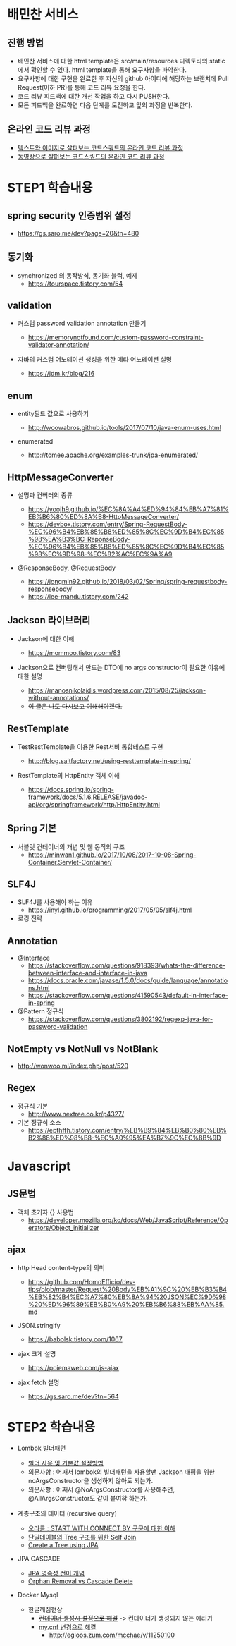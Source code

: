 # 배민찬 서비스
## 진행 방법
* 배민찬 서비스에 대한 html template은 src/main/resources 디렉토리의 static에서 확인할 수 있다. html template을 통해 요구사항을 파악한다.
* 요구사항에 대한 구현을 완료한 후 자신의 github 아이디에 해당하는 브랜치에 Pull Request(이하 PR)를 통해 코드 리뷰 요청을 한다.
* 코드 리뷰 피드백에 대한 개선 작업을 하고 다시 PUSH한다.
* 모든 피드백을 완료하면 다음 단계를 도전하고 앞의 과정을 반복한다.

## 온라인 코드 리뷰 과정
* [텍스트와 이미지로 살펴보는 코드스쿼드의 온라인 코드 리뷰 과정](https://github.com/code-squad/codesquad-docs/blob/master/codereview/README.md)
* [동영상으로 살펴보는 코드스쿼드의 온라인 코드 리뷰 과정](https://youtu.be/a5c9ku-_fok)

# STEP1 학습내용 

## spring security 인증범위 설정
- https://gs.saro.me/dev?page=20&tn=480

## 동기화
- synchronized 의 동작방식, 동기화 블럭, 예제 
    - https://tourspace.tistory.com/54
    
## validation
- 커스텀 password validation annotation 만들기
    - https://memorynotfound.com/custom-password-constraint-validator-annotation/ 
    
- 자바의 커스텀 어노테이션 생성을 위한 메타 어노테이션 설명
    - https://jdm.kr/blog/216
    
## enum 
- entity필드 값으로 사용하기
    - http://woowabros.github.io/tools/2017/07/10/java-enum-uses.html 
    
- enumerated
    - http://tomee.apache.org/examples-trunk/jpa-enumerated/
   
## HttpMessageConverter
- 설명과 컨버터의 종류
    - https://yoojh9.github.io/%EC%8A%A4%ED%94%84%EB%A7%81%EB%B6%80%ED%8A%B8-HttpMessageConverter/
    - https://devbox.tistory.com/entry/Spring-RequestBody-%EC%96%B4%EB%85%B8%ED%85%8C%EC%9D%B4%EC%85%98%EA%B3%BC-ReponseBody-%EC%96%B4%EB%85%B8%ED%85%8C%EC%9D%B4%EC%85%98%EC%9D%98-%EC%82%AC%EC%9A%A9 
    
- @ResponseBody, @RequestBody
    - https://jongmin92.github.io/2018/03/02/Spring/spring-requestbody-responsebody/
    - https://lee-mandu.tistory.com/242

## Jackson 라이브러리
- Jackson에 대한 이해
    - https://mommoo.tistory.com/83
- Jackson으로 컨버팅해서 만드는 DTO에 no args constructor이 필요한 이유에 대한 설명 

    - https://manosnikolaidis.wordpress.com/2015/08/25/jackson-without-annotations/
    - ~~이 글은 나도 다시보고 이해해야겠다.~~

    
## RestTemplate
- TestRestTemplate을 이용한 Rest서비 통합테스트 구현
    - http://blog.saltfactory.net/using-resttemplate-in-spring/ 
    
- RestTemplate의 HttpEntity<T> 객체 이해
    - https://docs.spring.io/spring-framework/docs/5.1.6.RELEASE/javadoc-api/org/springframework/http/HttpEntity.html

## Spring 기본
- 서블릿 컨테이너의 개념 및 웹 동작의 구조
    - https://minwan1.github.io/2017/10/08/2017-10-08-Spring-Container,Servlet-Container/

## SLF4J
- SLF4J를 사용해야 하는 이유
    - https://inyl.github.io/programming/2017/05/05/slf4j.html
- 로깅 전략

## Annotation
- @Interface
    - https://stackoverflow.com/questions/918393/whats-the-difference-between-interface-and-interface-in-java
    - https://docs.oracle.com/javase/1.5.0/docs/guide/language/annotations.html
    - https://stackoverflow.com/questions/41590543/default-in-interface-in-spring
- @Pattern 정규식
    - https://stackoverflow.com/questions/3802192/regexp-java-for-password-validation

## NotEmpty vs NotNull vs NotBlank
- http://wonwoo.ml/index.php/post/520

## Regex
- 정규식 기본
    - http://www.nextree.co.kr/p4327/
- 기본 정규식 소스
    - https://epthffh.tistory.com/entry/%EB%B9%84%EB%B0%80%EB%B2%88%ED%98%B8-%EC%A0%95%EA%B7%9C%EC%8B%9D
# Javascript 

## JS문법
- 객체 초기자 {} 사용법
    - https://developer.mozilla.org/ko/docs/Web/JavaScript/Reference/Operators/Object_initializer
 
## ajax
- http Head content-type의 의미
    - https://github.com/HomoEfficio/dev-tips/blob/master/Request%20Body%EB%A1%9C%20%EB%B3%B4%EB%82%B4%EC%A7%80%EB%8A%94%20JSON%EC%9D%98%20%ED%96%89%EB%B0%A9%20%EB%B6%88%EB%AA%85.md 
    
- JSON.stringify
    - https://babolsk.tistory.com/1067 
    
- ajax 크게 설명
    - https://poiemaweb.com/js-ajax 
    
- ajax fetch 설명
    - https://gs.saro.me/dev?tn=564
    
    
# STEP2 학습내용 

- Lombok 빌더패턴
    - [빌더 사용 및 기본값 설정방법](https://tomining.tistory.com/180)
    - 의문사항 : 어째서 lombok의 빌더패턴을 사용할땐 Jackson 매핑을 위한 noArgsConstructor을 생성하지 않아도 되는가.
    - 의문사항 : 어째서 @NoArgsConstructor를 사용해주면, @AllArgsConstructor도 같이 붙여햐 하는가.
    
    
- 계층구조의 데이터 (recursive query)
    - [오라클 : START WITH CONNECT BY 구문에 대한 이해](http://playdata.io/tutorials/sql/%EC%98%A4%EB%9D%BC%ED%81%B4-start-with-connect-by)
    - [단일테이블의 Tree 구조를 위한 Self Join](https://eclipse4j.tistory.com/211)
    - [Create a Tree using JPA](https://stackoverflow.com/questions/14388037/create-a-tree-using-jpa)
    
- JPA CASCADE
    - [JPA 영속성 전이 개념](http://wonwoo.ml/index.php/post/1002)
    - [Orphan Removal vs Cascade Delete](https://agritsik.wordpress.com/2015/08/06/orphan-removal-vs-cascade-delete-or-how-to-delete-related-entities/)
    
- Docker Mysql 
    - 한글깨짐현상
        - ~~[컨테이너 생성시 설정으로 해결](http://epr.pe.kr/wordpress/?p=553)~~ -> 컨테이너가 생성되지 않는 에러가 
        - [my.cnf 변경으로 해결](http:s//gcjbro.blogspot.com/2016/11/mysql.html)
            - http://egloos.zum.com/mcchae/v/11250100